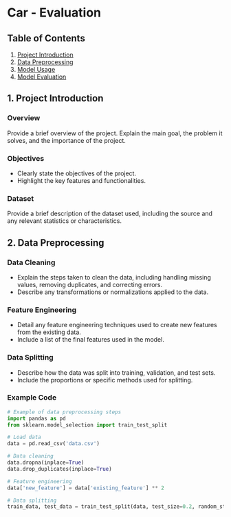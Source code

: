 # Car - Evaluation

## Table of Contents
1. [Project Introduction](#project-introduction)
2. [Data Preprocessing](#data-preprocessing)
3. [Model Usage](#model-usage)
4. [Model Evaluation](#model-evaluation)

## 1. Project Introduction

### Overview
Provide a brief overview of the project. Explain the main goal, the problem it solves, and the importance of the project. 

### Objectives
- Clearly state the objectives of the project.
- Highlight the key features and functionalities.

### Dataset
Provide a brief description of the dataset used, including the source and any relevant statistics or characteristics.

## 2. Data Preprocessing

### Data Cleaning
- Explain the steps taken to clean the data, including handling missing values, removing duplicates, and correcting errors.
- Describe any transformations or normalizations applied to the data.

### Feature Engineering
- Detail any feature engineering techniques used to create new features from the existing data.
- Include a list of the final features used in the model.

### Data Splitting
- Describe how the data was split into training, validation, and test sets.
- Include the proportions or specific methods used for splitting.

### Example Code
```python
# Example of data preprocessing steps
import pandas as pd
from sklearn.model_selection import train_test_split

# Load data
data = pd.read_csv('data.csv')

# Data cleaning
data.dropna(inplace=True)
data.drop_duplicates(inplace=True)

# Feature engineering
data['new_feature'] = data['existing_feature'] ** 2

# Data splitting
train_data, test_data = train_test_split(data, test_size=0.2, random_state=42)

